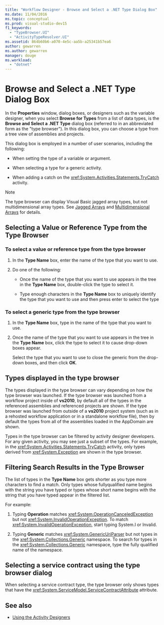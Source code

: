 ```yaml
---
title: "Workflow Designer - Browse and Select a .NET Type Dialog Box"
ms.date: 11/04/2016
ms.topic: conceptual
ms.prod: visual-studio-dev15
f1_keywords:
  - "TypeBrowser.UI"
  - "ActivityTypeResolver.UI"
ms.assetid: 864b60b6-a070-4e5c-aa5b-a25341b57ea6
author: gewarren
ms.author: gewarren
manager: douge
ms.workload:
  - "dotnet"
---
```

# Browse and Select a .NET Type Dialog Box

In the **Properties** window, dialog boxes, or designers such as the variable designer, when you select **Browse for Types** from a list of data types, is the **Browse and Select a .NET Type** dialog box (referred to in an abbreviated form as the "type browser"). In this dialog box, you can choose a type from a tree view of assemblies and projects.

This dialog box is employed in a number of user scenarios, including the following:

-   When setting the type of a variable or argument.

-   When selecting a type for a generic activity.

-   When adding a catch on the <xref:System.Activities.Statements.TryCatch> activity.

> [!NOTE]
> The type browser can display Visual Basic jagged array types, but not multidimensional array types. See [Jagged Arrays](http://go.microsoft.com/fwlink/?LinkId=195226) and [Multidimensional Arrays](http://go.microsoft.com/fwlink/?LinkId=195227) for details.

## Selecting a Value or Reference Type from the Type Browser

### To select a value or reference type from the type browser

1.  In the **Type Name** box, enter the name of the type that you want to use.

2.  Do one of the following:

    -   Once the name of the type that you want to use appears in the tree in the **Type Name** box, double-click the type to select it.

    -   Type enough characters in the **Type Name** box to uniquely identify the type that you want to use and then press enter to select the type

### To select a generic type from the type browser

1.  In the **Type Name** box, type in the name of the type that you want to use.

2.  Once the name of the type that you want to use appears in the tree in the **Type Name** box, click the type to select it to cause drop-down boxes appear.

     Select the type that you want to use to close the generic from the drop-down boxes, and then click **OK**.

## Types displayed in the type browser

The types displayed in the type browser can vary depending on how the type browser was launched. If the type browser was launched from a workflow project inside of **vs2010**, by default all of the types in the referenced assemblies and referenced projects are shown. If the type browser was launched from outside of a **vs2010** project system (such as in a rehosted workflow application or in a standalone workflow file), then by default the types from all of the assemblies loaded in the AppDomain are shown.

Types in the type browser can be filtered by activity designer developers. For any given activity, you may see just a subset of the types. For example, in the <xref:System.Activities.Statements.TryCatch> activity, only types derived from <xref:System.Exception> are shown in the type browser.

## Filtering Search Results in the Type Browser

The list of types in the **Type Name** box gets shorter as you type more characters to find a match. Only types whose fullyqualified name begins with the string you have typed or types whose short name begins with the string that you have typed appear in the filtered list.

For example:

1.  Typing **Operation** matches <xref:System.OperationCanceledException> but not <xref:System.InvalidOperationException>. To match <xref:System.InvalidOperationException>, start typing System.I or Invalid.

2.  Typing **Generic** matches <xref:System.GenericUriParser> but not types in the <xref:System.Collections.Generic> namespace. To search for types in the <xref:System.Collections.Generic> namespace, type the fully qualified name of the namespace.

## Selecting a service contract using the type browser dialog

When selecting a service contract type, the type browser only shows types that have the <xref:System.ServiceModel.ServiceContractAttribute> attribute.

## See also

- [Using the Activity Designers](../workflow-designer/using-the-activity-designers.md)